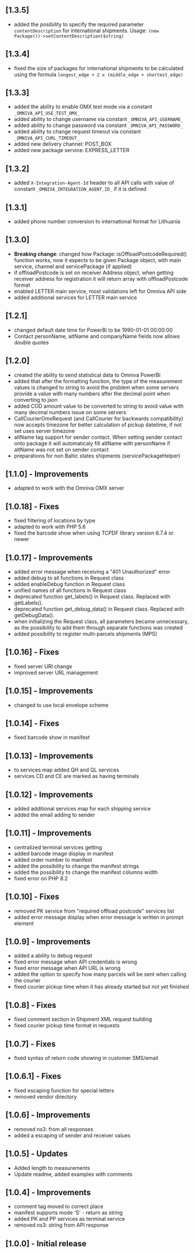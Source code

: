 ## [1.3.5]
- added the posibility to specify the required parameter `contentDescription` for international shipments. Usage: `(new Package())->setContentDescription($string)`

## [1.3.4]
- fixed the size of packages for international shipments to be calculated using the formula `longest_edge + 2 x (middle_edge + shortest_edge)`

## [1.3.3]
- added the ability to enable OMX test mode via a constant `_OMNIVA_API_USE_TEST_OMX_`
- added ability to change username via constant `_OMNIVA_API_USERNAME_`
- added ability to change password via constant `_OMNIVA_API_PASSWORD_`
- added ability to change request timeout via constant `_OMNIVA_API_CURL_TIMEOUT_`
- added new delivery channel: POST_BOX
- added new package service: EXPRESS_LETTER

## [1.3.2]
- added `X-Integration-Agent-Id` header to all API calls with value of constant `_OMNIVA_INTEGRATION_AGENT_ID_` if it is defined

## [1.3.1]
- added phone number conversion to international format for Lithuania

## [1.3.0]
- **Breaking change**: changed how Package::isOffloadPostcodeRequired() function works, now it expects to be given Package object, with main service, channel and servicePackage (if applied)
- if offloadPostcode is set on receiver Address object, when getting receiver address for registration it will return array with offloadPostcode format
- enabled LETTER main service, most validations left for Omniva API side
- added additional services for LETTER main service

## [1.2.1]
- changed default date time for PowerBi to be 1990-01-01 00:00:00
- Contact personName, altName and companyName fields now allows double quotes

## [1.2.0]
- created the ability to send statistical data to Omniva PowerBi
- added that after the formatting function, the type of the measurement values is changed to string to avoid the problem when some servers provide a value with many numbers after the decimal point when converting to json
- added COD amount value to be converted to string to avoid value with many decimal numbers issue on some servers
- CallCourierOmxRequest (and CallCourier for backwards compatibility) now accepts timezone for better calculation of pickup datetime, if not set uses server timezone
- altName tag support for sender contact. When setting sender contact onto package it will automaticaly fill altName with personName if altName was not set on sender contact
- preparations for non Baltic states shipments (servicePackageHelper)

## [1.1.0] - Improvements
- adapted to work with the Omniva OMX server

## [1.0.18] - Fixes
- fixed filtering of locations by type
- adapted to work with PHP 5.6
- fixed the barcode show when using TCPDF library version 6.7.4 or newer

## [1.0.17] - Improvements
- added error message when receiving a "401 Unauthorized" error
- added debug to all functions in Request class
- added enableDebug function in Request class
- unified names of all functions in Request class
- deprecated function get_labels() in Request class. Replaced with getLabels().
- deprecated function get_debug_data() in Request class. Replaced with getDebugData().
- when initializing the Request class, all parameters became unnecessary, as the possibility to add them through separate functions was created
- added possibility to register multi-parcels shipments (MPS)

## [1.0.16] - Fixes
- fixed server URl change
- improved server URL management

## [1.0.15] - Improvements
- changed to use local envelope scheme

## [1.0.14] - Fixes
- fixed barcode show in manifest

## [1.0.13] - Improvements
- to services map added QH and QL services
- services CD and CE are marked as having terminals

## [1.0.12] - Improvements
- added additional services map for each shipping service
- added the email adding to sender

## [1.0.11] - Improvements
- centralized terminal services getting
- added barcode image display in manifest
- added order number to manifest
- added the possibility to change the manifest strings
- added the possibility to change the manifest columns width
- fixed error on PHP 8.2

## [1.0.10] - Fixes
- removed PK service from "required offload postcode" services list
- added error message display when error message is written in prompt element

## [1.0.9] - Improvements
- added a ability to debug request
- fixed error message when API credentials is wrong
- fixed error message when API URL is wrong
- added the option to specify how many parcels will be sent when calling the courier
- fixed courier pickup time when it has already started but not yet finished

## [1.0.8] - Fixes
- fixed comment section in Shipment XML request building
- fixed courier pickup time format in requests

## [1.0.7] - Fixes
- fixed syntax of return code showing in customer SMS/email

## [1.0.6.1] - Fixes
- fixed escaping function for special letters
- removed vendor directory

## [1.0.6] - Improvements
- removed ns3: from all responses
- added a escaping of sender and receiver values

## [1.0.5] - Updates
- Added length to measurements
- Update readme, added examples with comments

## [1.0.4] - Improvements
- comment tag moved to correct place
- manifest supports mode 'S' - return as string
- added PK and PP services as terminal service
- removed ns3: string from API response

## [1.0.0] - Initial release
